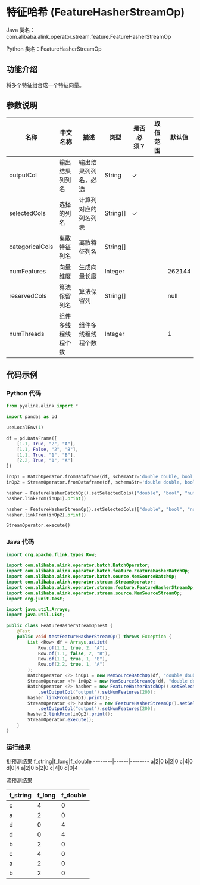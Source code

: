 # 特征哈希 (FeatureHasherStreamOp)
Java 类名：com.alibaba.alink.operator.stream.feature.FeatureHasherStreamOp

Python 类名：FeatureHasherStreamOp


## 功能介绍
将多个特征组合成一个特征向量。

## 参数说明

| 名称 | 中文名称 | 描述 | 类型 | 是否必须？ | 取值范围 | 默认值 |
| --- | --- | --- | --- | --- | --- | --- |
| outputCol | 输出结果列列名 | 输出结果列列名，必选 | String | ✓ |  |  |
| selectedCols | 选择的列名 | 计算列对应的列名列表 | String[] | ✓ |  |  |
| categoricalCols | 离散特征列名 | 离散特征列名 | String[] |  |  |  |
| numFeatures | 向量维度 | 生成向量长度 | Integer |  |  | 262144 |
| reservedCols | 算法保留列名 | 算法保留列 | String[] |  |  | null |
| numThreads | 组件多线程线程个数 | 组件多线程线程个数 | Integer |  |  | 1 |


## 代码示例
### Python 代码
```python
from pyalink.alink import *

import pandas as pd

useLocalEnv(1)

df = pd.DataFrame([
    [1.1, True, "2", "A"],
    [1.1, False, "2", "B"],
    [1.1, True, "1", "B"],
    [2.2, True, "1", "A"]
])

inOp1 = BatchOperator.fromDataframe(df, schemaStr='double double, bool boolean, number int, str string')
inOp2 = StreamOperator.fromDataframe(df, schemaStr='double double, bool boolean, number int, str string')

hasher = FeatureHasherBatchOp().setSelectedCols(["double", "bool", "number", "str"]).setOutputCol("output").setNumFeatures(200)
hasher.linkFrom(inOp1).print()

hasher = FeatureHasherStreamOp().setSelectedCols(["double", "bool", "number", "str"]).setOutputCol("output").setNumFeatures(200)
hasher.linkFrom(inOp2).print()

StreamOperator.execute()
```
### Java 代码
```java
import org.apache.flink.types.Row;

import com.alibaba.alink.operator.batch.BatchOperator;
import com.alibaba.alink.operator.batch.feature.FeatureHasherBatchOp;
import com.alibaba.alink.operator.batch.source.MemSourceBatchOp;
import com.alibaba.alink.operator.stream.StreamOperator;
import com.alibaba.alink.operator.stream.feature.FeatureHasherStreamOp;
import com.alibaba.alink.operator.stream.source.MemSourceStreamOp;
import org.junit.Test;

import java.util.Arrays;
import java.util.List;

public class FeatureHasherStreamOpTest {
	@Test
	public void testFeatureHasherStreamOp() throws Exception {
		List <Row> df = Arrays.asList(
			Row.of(1.1, true, 2, "A"),
			Row.of(1.1, false, 2, "B"),
			Row.of(1.1, true, 1, "B"),
			Row.of(2.2, true, 1, "A")
		);
		BatchOperator <?> inOp1 = new MemSourceBatchOp(df, "double double, bool boolean, number int, str string");
		StreamOperator <?> inOp2 = new MemSourceStreamOp(df, "double double, bool boolean, number int, str string");
		BatchOperator <?> hasher = new FeatureHasherBatchOp().setSelectedCols("double", "bool", "number", "str")
			.setOutputCol("output").setNumFeatures(200);
		hasher.linkFrom(inOp1).print();
		StreamOperator <?> hasher2 = new FeatureHasherStreamOp().setSelectedCols("double", "bool", "number", "str")
			.setOutputCol("output").setNumFeatures(200);
		hasher2.linkFrom(inOp2).print();
		StreamOperator.execute();
	}
}
```

### 运行结果

批预测结果
f_string|f_long|f_double
--------|------|--------
a|2|0
b|2|0
c|4|0
d|0|4
a|2|0
b|2|0
c|4|0
d|0|4

流预测结果

f_string|f_long|f_double
--------|------|--------
c|4|0
a|2|0
d|0|4
d|0|4
b|2|0
c|4|0
a|2|0
b|2|0
